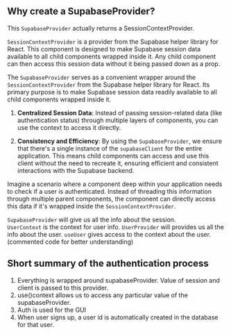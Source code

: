 
## Why create a SupabaseProvider?

This `SupabaseProvider` actually returns a SessionContextProvider.    

`SessionContextProvider` is a provider from the Supabase helper library for React. This component is designed to make Supabase session data available to all child components wrapped inside it. Any child component can then access this session data without it being passed down as a prop.    

The `SupabaseProvider` serves as a convenient wrapper around the `SessionContextProvider` from the Supabase helper library for React. Its primary purpose is to make Supabase session data readily available to all child components wrapped inside it.    

1. **Centralized Session Data**: Instead of passing session-related data (like authentication status) through multiple layers of components, you can use the context to access it directly.    

2. **Consistency and Efficiency**: By using the `SupabaseProvider`, we ensure that there's a single instance of the `supabaseClient` for the entire application. This means child components can access and use this client without the need to recreate it, ensuring efficient and consistent interactions with the Supabase backend.   

Imagine a scenario where a component deep within your application needs to check if a user is authenticated. Instead of threading this information through multiple parent components, the component can directly access this data if it's wrapped inside the `SessionContextProvider`.    


`SupabaseProvider` will give us all the info about the session.   
`UserContext` is the context for user info.
`UserProvider` will provides us all the info  about the user.
`useUser` gives access to the context about the user. (commented code for better understanding)

## Short summary of the authentication process

1. Everything is wrapped around supabaseProvider. Value of session and client is passed to this provider.
2. use()context allows us to access any particular value of the supabaseProvider.
3. Auth is used for the GUI
4. When user signs up, a user id is automatically created in the database for that user.